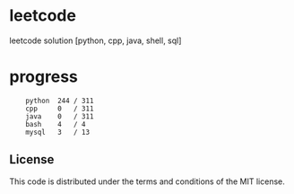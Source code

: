 # leetcode
leetcode solution [python, cpp, java, shell, sql]

# progress
```	
    python  244 / 311
    cpp     0   / 311
    java    0   / 311
    bash    4   / 4
    mysql   3   / 13
```

## License
This code is distributed under the terms and conditions of the MIT license.
